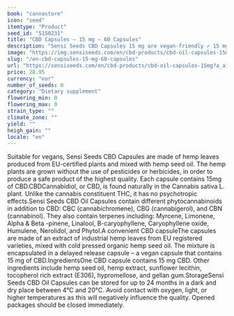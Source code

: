 ```yaml
---
book: "cannastore"
icon: "seed"
itemtype: "Product"
seed_id: "5150231"
title: "CBD Capsules – 15 mg – 60 Capsules"
description: "Sensi Seeds CBD Capsules 15 mg are vegan-friendly ✓ 15 mg per capsule ✓ 60 capsules per bottle ✓ 900 mg CBD per bottle ✓ made with organic hemp seed oil."
image: "https://img.sensiseeds.com/en/cbd-products/cbd-oil-capsules-15mg-image.png"
slug: "/en-cbd-capsules-15-mg-60-capsules"
url: "https://sensiseeds.com/en/cbd-products/cbd-oil-capsules-15mg?a_aid=cannastore"
price: 28.95
currency: "eur"
number_of_seeds: 0
category: "Dietary supplement"
flowering_min: 0
flowering_max: 0
strain_type: ""
climate_zone: ""
yield: ""
heigh_gain: ""
locale: "en"
---
```

Suitable for vegans, Sensi Seeds CBD Capsules are made of hemp leaves produced from EU-certified plants and mixed with hemp seed oil. The hemp plants are grown without the use of pesticides or herbicides, in order to produce a safe product of the highest quality. Each capsule contains 15mg of CBD.CBDCannabidiol, or CBD, is found naturally in the Cannabis sativa L. plant. Unlike the cannabis constituent THC, it has no psychotropic effects.Sensi Seeds CBD Oil Capsules contain different phytocannabinoids in addition to CBD: CBC (cannabichromene), CBG (cannabigerol), and CBN (cannabinol). They also contain terpenes including: Myrcene, Limonene, Alpha & Beta -pinene, Linalool, B-caryophyllene, Caryophyllene oxide, Humulene, Nerolidol, and Phytol.A convenient CBD capsuleThe capsules are made of an extract of industrial hemp leaves from EU registered varieties, mixed with cold pressed organic hemp seed oil. The mixture is encapsulated in a delayed release capsule – a vegan capsule that contains 15 mg of CBD.IngredientsOne CBD capsule contains 15 mg CBD. Other ingredients include hemp seed oil, hemp extract, sunflower lecithin, tocopherol rich extract (E306), hypromellose, and gellan gum.StorageSensi Seeds CBD Oil Capsules can be stored for up to 24 months in a dark and dry place between 4°C and 20°C. Avoid contact with oxygen, light, or higher temperatures as this will negatively influence the quality. Opened packages should be closed immediately.
